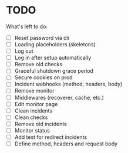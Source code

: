 # TODO

What's left to do:

- [ ] Reset password via cli
- [ ] Loading placeholders (skeletons)
- [ ] Log out
- [ ] Log in after setup automatically
- [ ] Remove old checks
- [ ] Graceful shutdown grace period
- [ ] Secure cookies on prod
- [ ] Incident webhooks (method, headers, body)
- [ ] Remove monitor
- [ ] Middlewares (recoverer, cache, etc.)
- [ ] Edit monitor page
- [ ] Clean incidents
- [ ] Clean checks
- [ ] Remove old incidents
- [ ] Monitor status
- [ ] Add test for redirect incidents
- [ ] Define method, headers and request body
